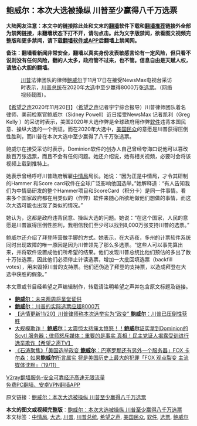  <h2>鲍威尔：本次大选被操纵 川普至少赢得八千万选票</h2> <p class="notice"><b>大陆网友注意：本文中的链接除此处和文末的<a href="https://github.com/bannedbook/fanqiang" >翻墙</a>软件下载和<a href="https://github.com/killgcd/justmysocks/blob/master/README.md">翻墙推荐</a>链接外全部为禁网链接，未翻墙状态下打不开，请勿点击。此为文字版禁闻，欲看图文视频完整版和更多禁闻，请下载<a href="https://github.com/bannedbook/fanqiang">翻墙软件或APP</a>后翻墙上禁闻网。</p><p>备注：翻墙看新闻非常安全，翻墙以真实身份发表敏感言论有一定风险，但只看不说则没有任何风险，翻的人太多，政府管不过来，也不管。信息自由是天赋人权，请放心大胆的翻墙。</b></p>  <div class="entry"> <figure><figcaption><a href="https://www.bannedbook.org/bnews/tag/%e5%b7%9d%e6%99%ae/" class="st_tag internal_tag" rel="tag" title="标签 川普 下的日志">川普</a>法律团队的律师<a href="https://www.bannedbook.org/bnews/tag/%e9%b2%8d%e5%a8%81%e5%b0%94/" class="st_tag internal_tag" rel="tag" title="标签 鲍威尔 下的日志">鲍威尔</a>于11月17日在接受NewsMax电视台采访时表示，<a href="https://www.bannedbook.org/bnews/tag/%E5%B7%9D%E6%99%AE%E6%80%BB%E7%BB%9F/" class="st_tag internal_tag" rel="tag" title="标签 川普总统 下的日志">川普总统</a>在2020年<a href="https://www.bannedbook.org/bnews/tag/%e5%a4%a7%e9%80%89/" class="st_tag internal_tag" rel="tag" title="标签 大选 下的日志">大选</a>中至少赢得8000万张<a href="https://www.bannedbook.org/bnews/tag/%E9%80%89%E7%A5%A8/" class="st_tag internal_tag" rel="tag" title="标签 选票 下的日志">选票</a>。（网络视频截图）。</figcaption></figure> <p>【<span class='wp_keywordlink_affiliate'><a href="https://www.soundofhope.org" title="希望之声" target="_blank">希望之声</a></span>2020年11月20日】（<a href="https://www.bannedbook.org/bnews/tag/%e5%b8%8c%e6%9c%9b%e4%b9%8b%e5%a3%b0/" class="st_tag internal_tag" rel="tag" title="标签 希望之声 下的日志">希望之声</a>记者宇宁综合报导）川普律师团队着名律师、美前检察官鲍威尔（Sidney Powell）近日接受NewsMax 记者凯利（Greg Kelly ）的采访时表示，美国2020年大选作弊是全球政府用作弊<a href="https://www.bannedbook.org/bnews/tag/%e8%bd%af%e4%bb%b6/" class="st_tag internal_tag" rel="tag" title="标签 软件 下的日志">软件</a>违背本国民意、操纵大选的一个例证。而在2020年大选中，<a href="https://www.bannedbook.org/bnews/tag/%e7%be%8e%e5%9b%bd%e6%b0%91%e4%bc%97/" class="st_tag internal_tag" rel="tag" title="标签 美国民众 下的日志">美国民众</a>的意愿是川普获得压倒性胜利，而川普在本次大选中至少赢得了八千万张选票。</p> <p>鲍威尔在接受采访时表示，Dominion软件的创办人自己曾经夸海口说他可以篡改数百万张选票，而且不会有任何问题。她还介绍说，她有相关视频，必要时会将该视频上载到推特上。 </p>  <p>她表示曾经呼吁川普政府解雇<a href="https://www.bannedbook.org/bnews/tag/%e4%b8%ad%e6%83%85%e5%b1%80/" class="st_tag internal_tag" rel="tag" title="标签 中情局 下的日志">中情局</a>局长。她说：“因为正是中情局，才令其研制的Hammer 和Score card软件在全球广泛影响他国选举。”她解释道：“有人告知我们为中情局研发的整个Hammer项目和ScoreCard（积分卡）是同一件事情。看来多个国家政府都在用类似的（作弊）软件来随心所欲地做他们想做的事情，而这次大选可能也出现了类似的情况。”</p> <p>她认为，这都是政府违背民意、操纵大选的问题。她说：“在这个国家，人民的意愿是川普赢得压倒性胜利，我相信我们至少可以找到8,000万张支持川普的选票。”</p>  <p>鲍威尔还介绍了拜登阵营做手脚的方式。她表示，在大选夜，多州的计票软件系统同时出现故障的唯一原因是因为川普领先了那么多选票。“这些人可以事先算出来，并将软件设置成他们所希望的结果。他们发现川普总统比他们预估的多出了数十万张选票，因此他们必须停止计读选票，增加一大批回填选票（backfill votes），用来毁掉川普的支持票。他们还伪造了拜登的支持票，以造成拜登在大选中获胜的假象。”</p> <p>本文章或节目经希望之声编辑制作，转载请注明希望之声并包含原文标题及链接。</p>  <ul class='op-related-articles' title='相关阅读'> <li><a href='https://www.bannedbook.org/bnews/cbnews/20201121/1434448.html' target='_blank'><b>鲍威尔</b>：未来两周将呈堂证供</a></li> <li><a href='https://www.bannedbook.org/bnews/cbnews/20201121/1434362.html' target='_blank'><b>鲍威尔</b>：川普的实际选票应超8000万</a></li> <li><a href='https://www.bannedbook.org/bnews/comments/20201120/1434276.html' target='_blank'>【选情更新11/20】川普律师称本次选举实为“政变” <b>鲍威尔</b>：川普已压倒性获胜</a></li> <li><a href='https://www.bannedbook.org/bnews/bannedvideo/20201120/1434209.html' target='_blank'>大规模欺诈！ <b>鲍威尔</b>：太震惊太悲痛太愤怒！！<b>鲍威尔</b>证实拿到Dominion的Scytl 服务器；律师怒斥媒体：重要的是事实 真相！民主党证人揭露受训进行选举欺诈【希望之声TV】</a></li> <li><a href='https://www.bannedbook.org/bnews/bannedvideo/20201120/1434128.html' target='_blank'>《石涛聚焦》「美国选举政变 <b>鲍威尔</b>：巴塞罗那还有另外一个服务器」FOX 卡尔森：如果<b>鲍威尔</b>所言属实 将是美国历史上最大的犯罪「FOX 观点裂变 主流媒体沈默」（19/11）</a></li> </ul> <p class="texttj"> <a href="https://www.bannedbook.org/forum23/topic22702.html" target="_blank">V2ray翻墙服务-安全可靠经济高速无限流量</a><br/> <a href="https://github.com/bannedbook/fanqiang/wiki/%E7%A6%81%E9%97%BB%E7%BD%91%E5%AE%89%E5%8D%93%E7%BF%BB%E5%A2%99%E6%96%B0%E9%97%BBAPP" target="_blank">免费PC翻墙、安卓VPN翻墙APP</a></p><p>原文链接：<a class="src_link"  href="https://www.soundofhope.org/post/445111" target="_blank">鲍威尔：本次大选被操纵 川普至少赢得八千万选票</a></p><a name='sharetosocial'></a>       <div><b>本文的图文或视频完整版</b>：<a href='https://www.bannedbook.org/bnews/comments/20201121/1434446.html'>鲍威尔：本次大选被操纵 川普至少赢得八千万选票</a></div>  </div><!--END ENTRY--> <div class="postfooter"> <div>本文标签：<a href="https://www.bannedbook.org/bnews/tag/%e4%b8%ad%e6%83%85%e5%b1%80/" rel="tag">中情局</a>, <a href="https://www.bannedbook.org/bnews/tag/%e5%a4%a7%e9%80%89/" rel="tag">大选</a>, <a href="https://www.bannedbook.org/bnews/tag/%e5%b7%9d%e6%99%ae/" rel="tag">川普</a>, <a href="https://www.bannedbook.org/bnews/tag/%E5%B7%9D%E6%99%AE%E6%80%BB%E7%BB%9F/" rel="tag">川普总统</a>, <a href="https://www.bannedbook.org/bnews/tag/%e5%b8%8c%e6%9c%9b%e4%b9%8b%e5%a3%b0/" rel="tag">希望之声</a>, <a href="https://www.bannedbook.org/bnews/tag/%e7%be%8e%e5%9b%bd%e6%b0%91%e4%bc%97/" rel="tag">美国民众</a>, <a href="https://www.bannedbook.org/bnews/tag/%e8%bd%af%e4%bb%b6/" rel="tag">软件</a>, <a href="https://www.bannedbook.org/bnews/tag/%E9%80%89%E7%A5%A8/" rel="tag">选票</a>, <a href="https://www.bannedbook.org/bnews/tag/%e9%b2%8d%e5%a8%81%e5%b0%94/" rel="tag">鲍威尔</a></div>  </div><!--END POSTFOOTER--> 